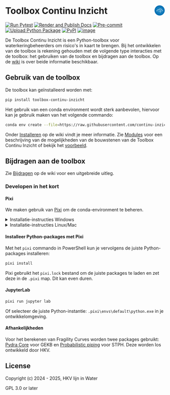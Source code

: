 # Toolbox Continu Inzicht <img align="right" src="./docs/assets/logo.png" height="32" alt='logo'/>

[![Run Pytest](https://github.com/continu-inzicht/toolbox-continu-inzicht/actions/workflows/tests.yml/badge.svg?branch=main)](https://github.com/continu-inzicht/toolbox-continu-inzicht/actions/workflows/tests.yml)
[![Render and Publish Docs](https://github.com/continu-inzicht/toolbox-continu-inzicht/actions/workflows/quarto-docs.yml/badge.svg)](https://github.com/continu-inzicht/toolbox-continu-inzicht/actions/workflows/quarto-docs.yml)
[![Pre-commit](https://github.com/continu-inzicht/toolbox-continu-inzicht/actions/workflows/pre-commit.yml/badge.svg)](https://github.com/continu-inzicht/toolbox-continu-inzicht/actions/workflows/pre-commit.yml)
[![Upload Python Package](https://github.com/continu-inzicht/toolbox-continu-inzicht/actions/workflows/python-publish.yml/badge.svg)](https://github.com/continu-inzicht/toolbox-continu-inzicht/actions/workflows/python-publish.yml)
[![PyPI](https://img.shields.io/pypi/v/toolbox-continu-inzicht)](https://pypi.org/project/toolbox-continu-inzicht)
[![image](https://img.shields.io/badge/fair--software.eu-%E2%97%8F%20%20%E2%97%8F%20%20%E2%97%8F%20%20%E2%97%8F%20%20%E2%97%8B-yellow)](https://fair-software.eu)

De Toolbox Continu Inzicht is een Python-toolbox voor waterkeringbeheerders om risico's in kaart te brengen. Bij het ontwikkelen van de toolbox is rekening gehouden met de volgende type interacties met de toolbox: het gebruiken van de toolbox en bijdragen aan de toolbox. Op de [wiki](https://continu-inzicht.github.io/toolbox-continu-inzicht/) is over beide informatie beschikbaar.

## Gebruik van de toolbox

De toolbox kan geïnstalleerd worden met:

```bash
pip install toolbox-continu-inzicht
```

Het gebruik van een conda environment wordt sterk aanbevolen, hiervoor kan je gebruik maken van het volgende commando:

```bash
conda env create --file=https://raw.githubusercontent.com/continu-inzicht/toolbox-continu-inzicht/refs/heads/main/src/requirements.yaml
```

Onder [Installeren](https://continu-inzicht.github.io/toolbox-continu-inzicht/install.html) op de wiki vindt je meer informatie.
Zie [Modules](https://continu-inzicht.github.io/toolbox-continu-inzicht/modules.html) voor een beschrijving van de mogelijkheden van de bouwstenen van de Toolbox Continu Inzicht of bekijk het [voorbeeld](https://continu-inzicht.github.io/toolbox-continu-inzicht/examples/notebooks/proof_of_concept.html).

## Bijdragen aan de toolbox

Zie [Bijdragen](https://continu-inzicht.github.io/toolbox-continu-inzicht/contributing.html) op de wiki voor een uitgebreide uitleg.

### Developen in het kort

#### Pixi

We maken gebruik van [Pixi](https://pixi.sh/latest/) om de conda-environment te beheren.

<details>
<summary>Installatie-instructies Windows</summary>

```powershell
iwr -useb https://pixi.sh/install.ps1 | iex
```

</details>

<details>
<summary>Installatie-instructies Linux/Mac</summary>

```bash
curl -fsSL https://pixi.sh/install.sh | bash
```

</details>

#### Installeer Python-packages met Pixi

Met het `pixi` commando in PowerShell kun je vervolgens de juiste Python-packages installeren:

```bash
pixi install
```

Pixi gebruikt het `pixi.lock` bestand om de juiste packages te laden en zet deze in de `.pixi` map. Dit kan even duren.

#### JupyterLab

```bash
pixi run jupyter lab
```

Of selecteer de juiste Python-instantie: `.pixi\envs\default\python.exe` in je ontwikkelomgeving.

#### Afhankelijkheden

Voor het berekenen van Fragility Curves worden twee packages gebruikt: [Pydra Core](https://github.com/HKV-products-services/pydra_core) voor GEKB en [Probabilistic piping](https://github.com/HKV-products-services/probabilistic_piping) voor STPH. Deze worden los ontwikkeld door HKV.

## License

Copyright (c) 2024 - 2025, HKV lijn in Water

GPL 3.0 or later
